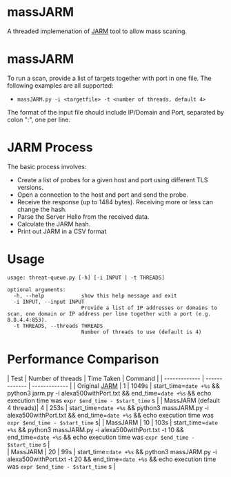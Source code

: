 # massJARM
 
A threaded implemenation of [JARM](https://github.com/salesforce/jarm) tool to allow mass scaning.

# massJARM

To run a scan, provide a list of targets together with port in one file. The following examples are all supported:

* `massJARM.py -i <targetfile> -t <number of threads, default 4>`

The format of the input file should include IP/Domain and Port, separated by colon ":", one per line.

# JARM Process

The basic process involves:

* Create a list of probes for a given host and port using different TLS versions. 
* Open a connection to the host and port and send the probe. 
* Receive the response (up to 1484 bytes). Receiving more or less can change the hash.
* Parse the Server Hello from the received data.
* Calculate the JARM hash.
* Print out JARM in a CSV format

# Usage
```
usage: threat-queue.py [-h] [-i INPUT | -t THREADS]

optional arguments:
  -h, --help            show this help message and exit
  -i INPUT, --input INPUT
                        Provide a list of IP addresses or domains to scan, one domain or IP address per line together with a port (e.g. 8.8.4.4:853).
  -t THREADS, --threads THREADS
                        Number of threads to use (default is 4)
```

# Performance Comparison

| Test | Number of threads | Time Taken | Command | 
| ------------- | ------------- | ------------- |
| Original [JARM](https://github.com/salesforce/jarm) | 1 | 1049s | start_time=`date +%s` && python3 jarm.py -i alexa500withPort.txt  && end_time=`date +%s` && echo execution time was `expr $end_time - $start_time` s | 
| MassJARM (default 4 threads)| 4 | 253s | start_time=`date +%s` && python3 massJARM.py -i alexa500withPort.txt && end_time=`date +%s` && echo execution time was `expr $end_time - $start_time` s| 
| MassJARM | 10 | 103s | start_time=`date +%s` && python3 massJARM.py -i alexa500withPort.txt -t 10 && end_time=`date +%s` && echo execution time was `expr $end_time - $start_time` s |  
| MassJARM | 20 | 99s | start_time=`date +%s` && python3 massJARM.py -i alexa500withPort.txt -t 20 && end_time=`date +%s` && echo execution time was `expr $end_time - $start_time` s | 
